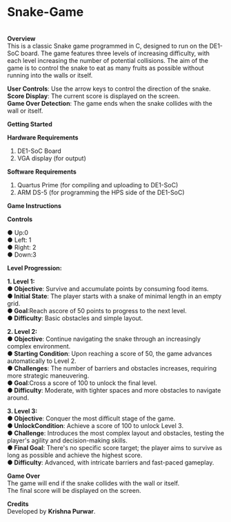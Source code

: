 # Snake-Game
\
**Overview** <br />
This is a classic Snake game programmed in C, designed to run on the DE1-SoC board. The game features three levels of increasing difficulty, with each level increasing the number of potential collisions. The aim of the game is to control the snake to eat as many fruits as possible without running into the walls or itself.<br />

**User Controls**: Use the arrow keys to control the direction of the snake. <br />
**Score Display**: The current score is displayed on the screen. <br />
**Game Over Detection**: The game ends when the snake collides with the wall or itself. <br />

**Getting Started** <br />

**Hardware Requirements** <br />
1. DE1-SoC Board <br />
2. VGA display (for output) <br />

**Software Requirements** <br />
1. Quartus Prime (for compiling and uploading to DE1-SoC) <br />
2. ARM DS-5 (for programming the HPS side of the DE1-SoC) <br />

**Game Instructions** <br />

**Controls** <br />
 
 ● Up:0 <br />
 ● Left: 1 <br />
 ● Right: 2 <br />
 ● Down:3 <br />

**Level Progression:** <br />
 
 **1. Level 1:** <br />
 **● Objective**: Survive and accumulate points by consuming food items. <br />
 **● Initial State**: The player starts with a snake of minimal length in an empty grid. <br />
 **● Goal**:Reach ascore of 50 points to progress to the next level. <br />
 **● Difficulty**: Basic obstacles and simple layout. <br />
 
 **2. Level 2:** <br />
 **● Objective**: Continue navigating the snake through an increasingly complex environment. <br />
 **● Starting Condition**: Upon reaching a score of 50, the game advances automatically to Level 2. <br />
 **● Challenges**: The number of barriers and obstacles increases, requiring more strategic maneuvering. <br />
 **● Goal**:Cross a score of 100 to unlock the final level. <br />
 **● Difficulty**: Moderate, with tighter spaces and more obstacles to navigate around. <br />
 
 **3. Level 3:**  <br />
 **● Objective**: Conquer the most difficult stage of the game. <br />
 **● UnlockCondition**: Achieve a score of 100 to unlock Level 3. <br />
 **● Challenge**: Introduces the most complex layout and obstacles, testing the player's agility and decision-making skills.<br />
 **● Final Goal**: There's no specific score target; the player aims to survive as long as possible and achieve the highest score. <br />
 **● Difficulty**: Advanced, with intricate barriers and fast-paced gameplay. <br />

**Game Over** <br />
The game will end if the snake collides with the wall or itself. <br />
The final score will be displayed on the screen. <br />

**Credits** <br />
Developed by **Krishna Purwar**. <br />
